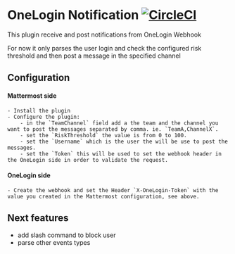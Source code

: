 # OneLogin Notification [![CircleCI](https://circleci.com/gh/cpanato/mattermost-plugin-onelogin.svg?style=svg)](https://circleci.com/gh/cpanato/mattermost-plugin-onelogin)

This plugin receive and post notifications from OneLogin Webhook

For now it only parses the user login and check the configured risk threshold and then post a message in the specified channel

## Configuration

#### Mattermost side

    - Install the plugin
    - Configure the plugin:
        - in the `TeamChannel` field add a the team and the channel you want to post the messages separated by comma. ie. `TeamA,ChannelX`.
        - set the `RiskThreshold` the value is from 0 to 100.
        - set the `Username` which is the user the will be use to post the messages.
        - set the `Token` this will be used to set the webhook header in the OneLogin side in order to validate the request.

#### OneLogin side

    - Create the webhook and set the Header `X-OneLogin-Token` with the value you created in the Mattermost configuration, see above.



## Next features

 - add slash command to block user
 - parse other events types